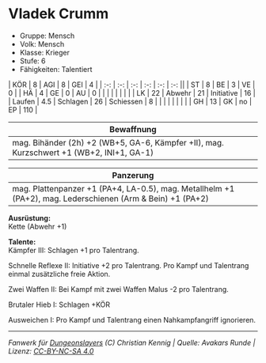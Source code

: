 # Vladek Crumm  
- Gruppe: Mensch  
- Volk: Mensch  
- Klasse: Krieger  
- Stufe: 6  
- Fähigkeiten: Talentiert  


| KÖR    | 8   | AGI      | 8  | GEI        | 4   |
| :-: | :-: | :-: | :-: | :-: | :-: ||
| ST     | 8   | BE       | 3  | VE         | 0   |
| HÄ     | 4   | GE       | 0  | AU         | 0   |
|        |     |          |    |            |     |
| LK     | 22  | Abwehr   | 21 | Initiative | 16  |
| Laufen | 4.5 | Schlagen | 26 | Schiessen  | 8   |
|        |     |          |    |            |     |
| GH     | 13  | GK       | no | EP         | 110 |


| Bewaffnung |
| --- |
| mag. Bihänder (2h) +2 (WB+5, GA-6, Kämpfer +II), mag. Kurzschwert +1 (WB+2, INI+1, GA-1) |


| Panzerung |
| --- |
| mag. Plattenpanzer +1 (PA+4, LA-0.5), mag. Metallhelm +1 (PA+2), mag. Lederschienen (Arm & Bein) +1 (PA+2) |


**Ausrüstung:**  
Kette (Abwehr +1)

**Talente:**  
Kämpfer III: Schlagen +1 pro Talentrang.

Schnelle Reflexe II: Initiative +2 pro Talentrang. Pro Kampf und Talentrang einmal zusätzliche freie Aktion.

Zwei Waffen II: Bei Kampf mit zwei Waffen Malus -2 pro Talentrang.

Brutaler Hieb I: Schlagen +KÖR

Ausweichen I: Pro Kampf und Talentrang einen Nahkampfangriff ignorieren.





___
*Fanwerk für [Dungeonslayers](https://www.dungeonslayers.net/) (C) Christian Kennig | Quelle: Avakars Runde | Lizenz: [CC-BY-NC-SA 4.0](https://creativecommons.org/licenses/by-nc-sa/4.0/deed.de)*